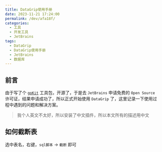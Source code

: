 ```yaml
---
title: DataGrip使用手册
date: 2023-11-21 17:24:00
permalink: /dev/afa18f/
categories:
  - 工具
  - 开发工具
  - JetBrains
tags:
  - DataGrip
  - DataGrip使用手册
  - JetBrains
  - 数据库
---
```


## 前言

由于写了个 [`goKit`](https://github.com/xingcxb/goKit) 工具包，开源了，于是去 `JetBrains` 申请免费的 `Open Source` 许可证，结果申请成功了，所以正式开始使用 `DataGrip` 了，这里记录一下使用过程中遇到的问题和解决方案。

> 我个人英文不太好，所以安装了中文插件，所以本文所有的描述用中文

<!-- more -->

<InArticleAdsense
    data-ad-client="ca-pub-1725717718088510"
    data-ad-slot="4281148213">
</InArticleAdsense>

## 如何截断表

选中表名，右键，`sql脚本` -> `截断` 即可


